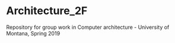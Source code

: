 # Architecture_2F
Repository for group work in Computer architecture - University of Montana, Spring 2019

